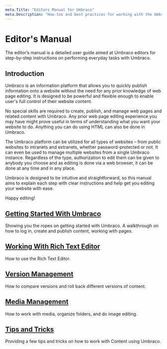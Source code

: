 ```yaml
---
meta.Title: "Editors Manual for Umbraco"
meta.Description: "How-tos and best practices for working with the Umbraco backoffice as a content editor."
---
```


# Editor's Manual

The editor’s manual is a detailed user guide aimed at Umbraco editors for step-by-step instructions on performing everyday tasks with Umbraco.

## Introduction

Umbraco is an information platform that allows you to quickly publish information onto a website without the need for any prior knowledge of web page editing. It is designed to be  powerful and flexible enough to enable user's full control of their website content.

No special skills are required to create, publish, and manage web pages and related content with Umbraco. Any prior web page editing experience you may have might prove useful in terms of understanding what you want your website to do. Anything you can do using HTML can also be done in Umbraco.

The Umbraco platform can be utilized for all types of websites – from public websites to intranets and extranets, whether password-protected or not. It can even be used to manage multiple websites from a single Umbraco instance. Regardless of the type, authorization to edit them can be given to anybody you choose and as editing is done via a web browser, it can be done at any time and in any place.

Umbraco is designed to be intuitive and straightforward, so this manual aims to explain each step with clear instructions and help get you editing your website with ease.

Happy editing!

## [Getting Started With Umbraco](getting-started-with-umbraco/)

Showing you the ropes on getting started with Umbraco. A walkthrough on how to log in, create and publish content, working with pages.

## [Working With Rich Text Editor](working-with-content/)

How to use the Rich Text Editor.

## [Version Management](version-management/)

How to compare versions and roll back different versions of content.

## [Media Management](media-management/)

How to work with media, organize folders, and do image editing.

## [Tips and Tricks](tips-and-tricks/)

Providing a few tips and tricks on how to work with Content using Umbraco.
